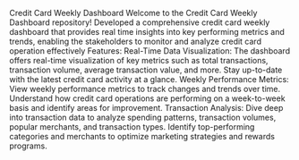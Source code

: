 Credit Card Weekly Dashboard
Welcome to the Credit Card Weekly Dashboard repository! 
Developed a comprehensive credit card weekly dashboard that provides real time insights into key performing metrics and trends, enabling the stakeholders to monitor and analyze credit card operation effectively
Features:
Real-Time Data Visualization: The dashboard offers real-time visualization of key metrics such as total transactions, transaction volume, average transaction value, and more. Stay up-to-date with the latest credit card activity at a glance.
Weekly Performance Metrics: View weekly performance metrics to track changes and trends over time. Understand how credit card operations are performing on a week-to-week basis and identify areas for improvement.
Transaction Analysis: Dive deep into transaction data to analyze spending patterns, transaction volumes, popular merchants, and transaction types. Identify top-performing categories and merchants to optimize marketing strategies and rewards programs.
